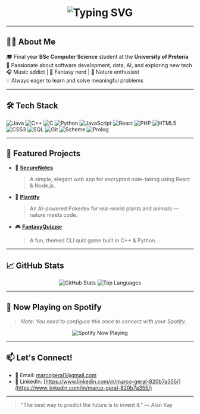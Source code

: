 <!-- ASCII Banner -->
<h1 align="center">
  <img src="https://readme-typing-svg.demolab.com?font=Fira+Code&size=26&pause=1000&color=38BDF8&center=true&vCenter=true&width=435&lines=Hi+there!+I'm+Marco!;Final+Year+CS+Student+%F0%9F%92%BB;Lover+of+Tech%2C+Music%2C+and+Fantasy+%E2%9C%A8" alt="Typing SVG" />
</h1>

---

## 🧑‍💻 About Me

🎓 Final year **BSc Computer Science** student at the **University of Pretoria**  
🌱 Passionate about software development, data, AI, and exploring new tech  
🎧 Music addict | 📖 Fantasy nerd | 🌿 Nature enthusiast  
💡 Always eager to learn and solve meaningful problems  

---

## 🛠️ Tech Stack

![Java](https://img.shields.io/badge/-Java-007396?style=for-the-badge&logo=java)
![C++](https://img.shields.io/badge/-C++-00599C?style=for-the-badge&logo=c%2B%2B)
![C](https://img.shields.io/badge/-C-00599C?style=for-the-badge&logo=c)
![Python](https://img.shields.io/badge/-Python-3776AB?style=for-the-badge&logo=python)
![JavaScript](https://img.shields.io/badge/-JavaScript-F7DF1E?style=for-the-badge&logo=javascript&logoColor=000)
![React](https://img.shields.io/badge/-React-61DAFB?style=for-the-badge&logo=react&logoColor=000)
![PHP](https://img.shields.io/badge/-PHP-777BB4?style=for-the-badge&logo=php)
![HTML5](https://img.shields.io/badge/-HTML5-E34F26?style=for-the-badge&logo=html5)
![CSS3](https://img.shields.io/badge/-CSS3-1572B6?style=for-the-badge&logo=css3)
![SQL](https://img.shields.io/badge/-SQL-4479A1?style=for-the-badge&logo=mysql)
![Git](https://img.shields.io/badge/-Git-F05032?style=for-the-badge&logo=git)
![Scheme](https://img.shields.io/badge/-Scheme-lightgrey?style=for-the-badge)
![Prolog](https://img.shields.io/badge/-Prolog-lightgrey?style=for-the-badge)

---

## 📌 Featured Projects

- 🔐 [**SecureNotes**](https://github.com/Marco-Geral/secure-notes)  
  > A simple, elegant web app for encrypted note-taking using React & Node.js.

- 🌿 [**Plantify**](https://github.com/Marco-Geral/plantify)  
  > An AI-powered Pokedex for real-world plants and animals — nature meets code.

- 🎮 [**FantasyQuizzer**](https://github.com/Marco-Geral/fantasy-quizzer)  
  > A fun, themed CLI quiz game built in C++ & Python.

---

## 📈 GitHub Stats

<p align="center">
  <img src="https://github-readme-stats.vercel.app/api?username=Marco-Geral&show_icons=true&theme=tokyonight" alt="GitHub Stats" />
  <img src="https://github-readme-stats.vercel.app/api/top-langs/?username=Marco-Geral&layout=compact&theme=tokyonight" alt="Top Languages" />
</p>

---

## 🎵 Now Playing on Spotify

> *Note: You need to configure this once to connect with your Spotify.*

<p align="center">
  <img src="https://spotify-github-profile.vercel.app/api/view?uid=your-spotify-id&cover_image=true&theme=novatorem&show_offline=false&background_color=000000&bar_color=1DB954&bar_color_cover=false" alt="Spotify Now Playing" />
</p>

---

## 📫 Let's Connect!

- 💌 Email: [marcogeral1@gmail.com](mailto:marcogeral1@gmail.com)  
- 💼 LinkedIn: [https://www.linkedin.com/in/marco-geral-820b7a355/](https://www.linkedin.com/in/marco-geral-820b7a355/)

---

> “The best way to predict the future is to invent it.” — Alan Kay
